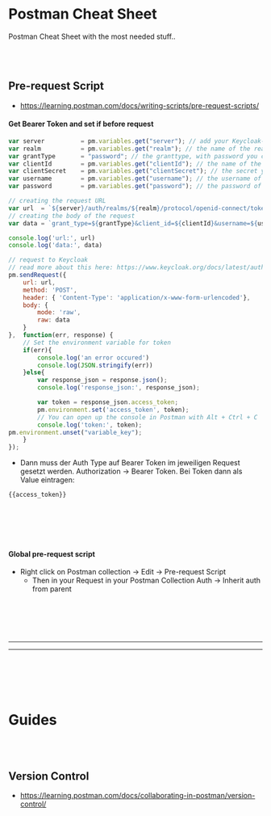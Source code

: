# Postman Cheat Sheet
Postman Cheat Sheet with the most needed stuff..




<br>
<br>

## Pre-request Script
- https://learning.postman.com/docs/writing-scripts/pre-request-scripts/

#### Get Bearer Token and set if before request
```javascript
var server          = pm.variables.get("server"); // add your Keycloak-URL here (without /auth)
var realm           = pm.variables.get("realm"); // the name of the realm
var grantType       = "password"; // the granttype, with password you can login as a normal user
var clientId        = pm.variables.get("clientId"); // the name of the client you created in Keycloak
var clientSecret    = pm.variables.get("clientSecret"); // the secret you copied earlier
var username        = pm.variables.get("username"); // the username of the user you want to test with
var password        = pm.variables.get("password"); // the password of the user you want to test with

// creating the request URL
var url  = `${server}/auth/realms/${realm}/protocol/openid-connect/token`;
// creating the body of the request
var data = `grant_type=${grantType}&client_id=${clientId}&username=${username}&password=${password}&client_secret=${clientSecret}`;

console.log('url:', url)
console.log('data:', data)

// request to Keycloak
// read more about this here: https://www.keycloak.org/docs/latest/authorization_services/#_service_overview
pm.sendRequest({
    url: url,
    method: 'POST',
    header: { 'Content-Type': 'application/x-www-form-urlencoded'},
    body: {
        mode: 'raw',
        raw: data
    }
},  function(err, response) {
    // Set the environment variable for token
    if(err){
        console.log('an error occured')
        console.log(JSON.stringify(err))
    }else{
        var response_json = response.json();
        console.log('response_json:', response_json);

        var token = response_json.access_token;
        pm.environment.set('access_token', token);
        // You can open up the console in Postman with Alt + Ctrl + C
        console.log('token:', token);
pm.environment.unset("variable_key");
    }
});
```

- Dann muss der Auth Type auf Bearer Token im jeweiligen Request gesetzt werden. Authorization → Bearer Token. Bei Token dann als Value eintragen:
```
{{access_token}}
```


<br><br>
<br><br>

#### Global pre-request script
- Right click on Postman collection -> Edit -> Pre-request Script
  - Then in your Request in your Postman Collection Auth -> Inherit auth from parent
  
  
  
  
  
  
  
  
  
  
  
  
  
  
  
  
  
  
  
  
 
<br><br>
<br><br>
_____________________________________________________________________
_____________________________________________________________________
  
<br><br>
<br><br>


# Guides

<br><br>

## Version Control
- https://learning.postman.com/docs/collaborating-in-postman/version-control/


